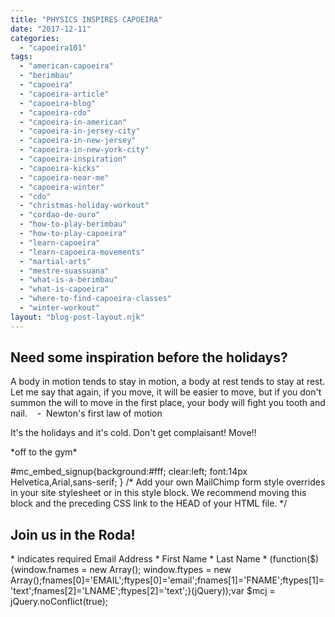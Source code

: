 ```yaml
---
title: "PHYSICS INSPIRES CAPOEIRA"
date: "2017-12-11"
categories: 
  - "capoeira101"
tags: 
  - "american-capoeira"
  - "berimbau"
  - "capoeira"
  - "capoeira-article"
  - "capoeira-blog"
  - "capoeira-cdo"
  - "capoeira-in-american"
  - "capoeira-in-jersey-city"
  - "capoeira-in-new-jersey"
  - "capoeira-in-new-york-city"
  - "capoeira-inspiration"
  - "capoeira-kicks"
  - "capoeira-near-me"
  - "capoeira-winter"
  - "cdo"
  - "christmas-holiday-workout"
  - "cordao-de-ouro"
  - "how-to-play-berimbau"
  - "how-to-play-capoeira"
  - "learn-capoeira"
  - "learn-capoeira-movements"
  - "martial-arts"
  - "mestre-suassuana"
  - "what-is-a-berimbau"
  - "what-is-capoeira"
  - "where-to-find-capoeira-classes"
  - "winter-workout"
layout: "blog-post-layout.njk"
---
```


## Need some inspiration before the holidays?

A body in motion tends to stay in motion, a body at rest tends to stay at rest. Let me say that again, if you move, it will be easier to move, but if you don't summon the will to move in the first place, your body will fight you tooth and nail.    -  Newton's first law of motion

It's the holidays and it's cold. Don't get complaisant! Move!!

\*off to the gym\*

#mc\_embed\_signup{background:#fff; clear:left; font:14px Helvetica,Arial,sans-serif; } /\* Add your own MailChimp form style overrides in your site stylesheet or in this style block. We recommend moving this block and the preceding CSS link to the HEAD of your HTML file. \*/

## Join us in the Roda!

\* indicates required Email Address \* First Name \* Last Name \* (function($) {window.fnames = new Array(); window.ftypes = new Array();fnames\[0\]='EMAIL';ftypes\[0\]='email';fnames\[1\]='FNAME';ftypes\[1\]='text';fnames\[2\]='LNAME';ftypes\[2\]='text';}(jQuery));var $mcj = jQuery.noConflict(true);
